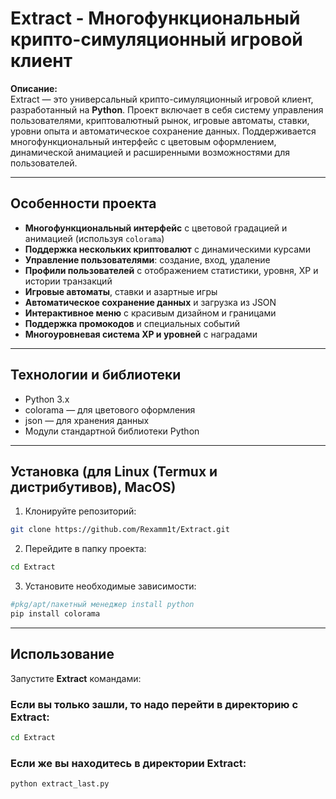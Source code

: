 # Extract - Многофункциональный крипто-симуляционный игровой клиент

**Описание:**  
Extract — это универсальный крипто-симуляционный игровой клиент, разработанный на __**Python**__. Проект включает в себя систему управления пользователями, криптовалютный рынок, игровые автоматы, ставки, уровни опыта и автоматическое сохранение данных. Поддерживается многофункциональный интерфейс с цветовым оформлением, динамической анимацией и расширенными возможностями для пользователей.

---

## Особенности проекта

- **Многофункциональный интерфейс** с цветовой градацией и анимацией (используя `colorama`)
- **Поддержка нескольких криптовалют** с динамическими курсами
- **Управление пользователями**: создание, вход, удаление
- **Профили пользователей** с отображением статистики, уровня, XP и истории транзакций
- **Игровые автоматы**, ставки и азартные игры
- **Автоматическое сохранение данных** и загрузка из JSON
- **Интерактивное меню** с красивым дизайном и границами
- **Поддержка промокодов** и специальных событий
- **Многоуровневая система XP и уровней** с наградами

---

## Технологии и библиотеки

- Python 3.x
- colorama — для цветового оформления
- json — для хранения данных
- Модули стандартной библиотеки Python

---

## Установка (для Linux (Termux и дистрибутивов), MacOS)

1. Клонируйте репозиторий:

```bash
git clone https://github.com/Rexamm1t/Extract.git
```

2. Перейдите в папку проекта:

```bash
cd Extract
```

3. Установите необходимые зависимости:

```bash
#pkg/apt/пакетный менеджер install python
pip install colorama
```

---

## Использование

Запустите __**Extract**__ командами:

### Если вы только зашли, то надо перейти в директорию с __**Extract**__:

```bash
cd Extract
```

### Если же вы находитесь в директории __**Extract**__:

```bash
python extract_last.py
```